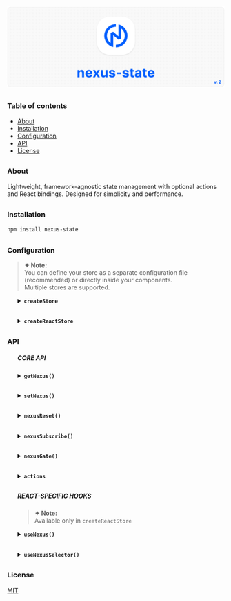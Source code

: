![nexus-state logo](https://github.com/voodoofugu/nexus-state/raw/main/src/assets/01-banner-logo.png)

<h2></h2>

### Table of contents

- [About](#about)
- [Installation](#installation)
- [Configuration](#configuration)
- [API](#api)
- [License](#license)

<h2></h2>

### About

Lightweight, framework-agnostic state management with optional actions and React bindings.
Designed for simplicity and performance.

<h2></h2>

### Installation

```bash
npm install nexus-state
```

<h2></h2>

### Configuration

> **✦ Note:**<br>
> You can define your store as a separate configuration file (recommended) or directly inside your components.<br>
> Multiple stores are supported.

<ul><div>

<details><summary><b><code>createStore</code></b></summary><br><ul>
<b>Description:</b> <em><br>
Creates a new framework-agnostic store instance.<br>
</em><br>
<b>Example:</b></ul>

```js
import { createStore } from "nexus-state";

const { state, actions } = createStore({
  state: {
    count: 0,
    user: "Anonymous",
  },

  actions: (set) => ({
    increment: () => set((prev) => ({ count: prev.count + 1 })),
    setUser: (name) => set({ user: name }),
  }),
});

export { state, actions };
```

</details>

<h2></h2>

<details><summary><b><code>createReactStore</code></b></summary><br><ul>
<b>Description:</b> <em><br>
Extends <code>createStore</code> with React-specific hooks for subscribing to state in components.<br>
</em><br>
<b>Example:</b></ul>

```js
import { createReactStore } from "nexus-state";

const { state, actions } = createReactStore({
  state: {
    count: 0,
    user: "Anonymous",
  },

  actions: (set) => ({
    increment: () => set((prev) => ({ count: prev.count + 1 })),
    setUser: (name) => set({ user: name }),
  }),
});

export { state, actions };
```

</details>

</ul></div>

<h2></h2>

### API

<ul><div>

##### CORE API

<details><summary><b><code>getNexus()</code></b></summary><br><ul>
<b>Description:</b> <em><br>
This method returns the current state object.<br>
</em><br>
<b>Example:</b></ul>

```tsx
const currentState = state.getNexus();
console.log(currentState);
```

</details>

<h2></h2>

<details><summary><b><code>setNexus()</code></b></summary><br><ul>
<b>Description:</b> <em><br>
This method updates the state object. You can pass a partial object or a function with access to the previous state.<br>
</em><br>
<b>Example:</b></ul>

```tsx
// Direct update:
state.setNexus({ count: 5 });

// Functional update:
state.setNexus((prev) => ({
  count: prev.count + 1,
}));
```

</details>

<h2></h2>

<details><summary><b><code>nexusReset()</code></b></summary><br><ul>
<b>Description:</b> <em><br>
This method resets the state back to its initial values.<br>
</em><br>
<b>Example:</b></ul>

```tsx
state.nexusReset();
```

</details>

<h2></h2>

<details><summary><b><code>nexusSubscribe()</code></b></summary><br><ul>
<b>Description:</b> <em><br>
This method subscribes to changes of specific keys or the entire state.<br>
</em><br>
<b>Example:</b></ul>

```tsx
sconst unsubscribe = state.nexusSubscribe(["count"], () => {
  console.log("count changed:", state.getNexus().count);
});

// Later:
unsubscribe();
```

</details>

<h2></h2>

<details><summary><b><code>nexusGate()</code></b></summary><br><ul>
<b>Description:</b> <em><br>
Registers middleware to intercept state updates. You can modify or cancel the update.<br>
Useful for adding logging, debugging, or integrating with developer tools.<br>
</em><br>
<b>Example:</b><br></ul>

```tsx
state.nexusGate((prev, next) => {
  console.log("State changing from", prev, "to", next);

  // Optionally, return a modified next state:
  // return { ...next, forced: true };
});
```

<details><summary><b>Redux DevTools Integration</b></summary><br>

```tsx
// Setup Redux DevTools connection
const devtools = window.__REDUX_DEVTOOLS_EXTENSION__?.connect({
  name: "MyStore",
});

devtools?.init(state.getNexus());

// Register middleware to send state updates to DevTools
state.nexusGate((_, next) => {
  devtools?.send?.({ type: "UPDATE" }, next);
});
```

```tsx
// TS for Redux DevTools
interface ReduxDevToolsConnection {
  send: (action: unknown, state: unknown) => void;
  init: (state: unknown) => void;
}

interface ReduxDevToolsExtension {
  connect(options: { name: string }): ReduxDevToolsConnection;
}

declare global {
  interface Window {
    __REDUX_DEVTOOLS_EXTENSION__?: ReduxDevToolsExtension;
  }
}
```

</details>

<br>

> **✦ Note:**<br>
> Use nexusGate for middleware logic. Unlike React hooks, it runs before UI updates and doesn't trigger re-renders.

</details>

<h2></h2>

<details><summary><b><code>actions</code></b></summary><br><ul>
<b>Description:</b> <em><br>
Optional actions object defined during store creation, simplifying state updates.<br>
</em><br>
<b>Example:</b></ul>

```tsx
actions.increment();
actions.setUser("Admin");
```

</details>

<h2></h2>

##### REACT-SPECIFIC HOOKS

> **✦ Note:**<br>
> Available only in `createReactStore`

<details><summary><b><code>useNexus()</code></b></summary><br><ul>
<b>Description:</b> <em><br>
A React hook for subscribing to the store. Automatically triggers re-renders when subscribed state changes.<br>
<br>
<ul>
  <li><b>Without arguments:</b> returns the entire state object.</li>
  <li><b>With key argument:</b> subscribes to a specific key.</li>
</ul>
</em><br>
<b>Example:</b></ul>

```tsx
const fullState = state.useNexus();
const count = state.useNexus("count");
```

</details>

<h2></h2>

<details><summary><b><code>useNexusSelector()</code></b></summary><br><ul
<b>Description:</b> <em><br>
A React hook for creating derived values from the state.<br>
<br>
<ul>
  <li><code>selector</code>: function that returns any derived value from the state.</li>
  <li><code>dependencies</code>: array of state keys to watch for changes.</li>
</ul>
<br>
Efficient: updates only when dependencies change.<br>
</em><br>
<b>Example:</b></ul>

```tsx
const total = state.useNexusSelector(
  (s) => s.count + s.user.length,
  ["count", "user"]
);
```

<br>

> **✦ Note:**<br>
> Memoize your selector with `useCallback` if it’s recreated often due to frequent re-renders — this prevents unnecessary re-subscriptions.

</details>

</ul></div>

<h2></h2>

### License

[MIT](./publish/LICENSE)
